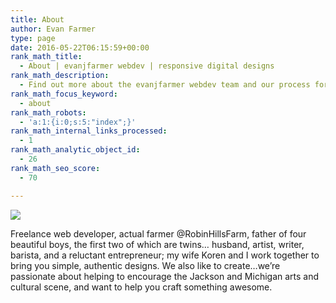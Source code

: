 ```yaml
---
title: About
author: Evan Farmer
type: page
date: 2016-05-22T06:15:59+00:00
rank_math_title:
  - About | evanjfarmer webdev | responsive digital designs
rank_math_description:
  - Find out more about the evanjfarmer webdev team and our process for building responsive digital designs, and other services we offer.
rank_math_focus_keyword:
  - about
rank_math_robots:
  - 'a:1:{i:0;s:5:"index";}'
rank_math_internal_links_processed:
  - 1
rank_math_analytic_object_id:
  - 26
rank_math_seo_score:
  - 70

---
```

![][1]

Freelance web developer, actual farmer @RobinHillsFarm, father of four beautiful boys, the first two of which are twins&#8230; husband, artist, writer, barista, and a reluctant entrepreneur; my wife Koren and I work together to bring you simple, authentic designs. We also like to create&#8230;we&#8217;re passionate about helping to encourage the Jackson and Michigan arts and cultural scene, and want to help you craft something awesome.

 [1]: http://holeyaltered.com/evanjfarmer/wp-content/uploads/2016/05/100_1586.jpg ""
